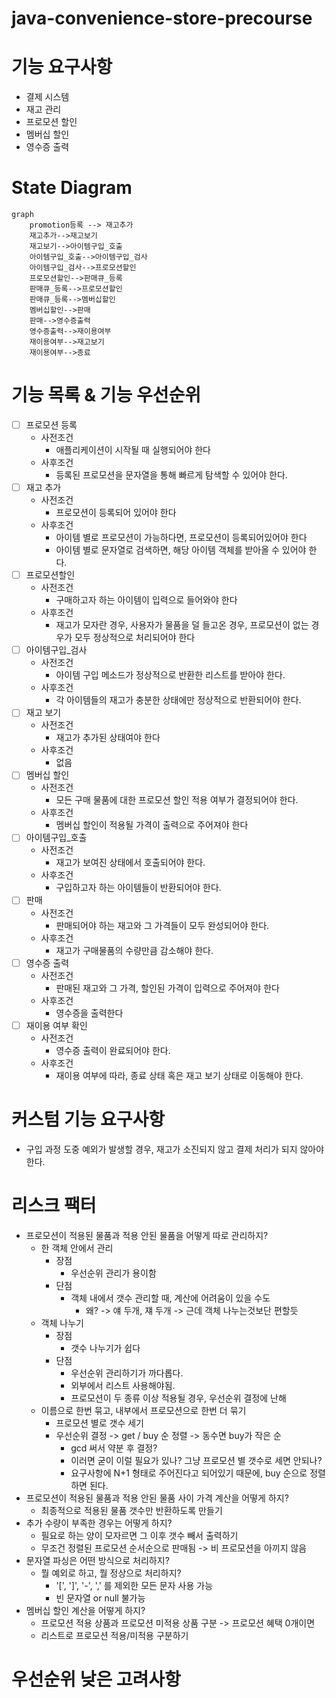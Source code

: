 # java-convenience-store-precourse

# 기능 요구사항
- 결제 시스템
- 재고 관리
- 프로모션 할인
- 멤버십 할인
- 영수증 출력

# State Diagram
```mermaid
graph
    promotion등록 --> 재고추가
    재고추가-->재고보기
    재고보기-->아이템구입_호출
    아이템구입_호출-->아이템구입_검사
    아이템구입_검사-->프로모션할인
    프로모션할인-->판매큐_등록
    판매큐_등록-->프로모션할인
    판매큐_등록-->멤버십할인
    멤버십할인-->판매
    판매-->영수증출력
    영수증출력-->재이용여부
    재이용여부-->재고보기
    재이용여부-->종료
```

# 기능 목록 & 기능 우선순위
- [ ] 프로모션 등록
  - 사전조건
    - 애플리케이션이 시작될 때 실행되어야 한다
  - 사후조건
    - 등록된 프로모션을 문자열을 통해 빠르게 탐색할 수 있어야 한다.
- [ ] 재고 추가
  - 사전조건
    - 프로모션이 등록되어 있어야 한다
  - 사후조건
    - 아이템 별로 프로모션이 가능하다면, 프로모션이 등록되어있어야 한다
    - 아이템 별로 문자열로 검색하면, 해당 아이템 객체를 받아올 수 있어야 한다.
- [ ] 프로모션할인
  - 사전조건
    - 구매하고자 하는 아이템이 입력으로 들어와야 한다
  - 사후조건
    - 재고가 모자란 경우, 사용자가 물품을 덜 들고온 경우, 프로모션이 없는 경우가 모두 정상적으로 처리되어야 한다
- [ ] 아이템구입_검사
  - 사전조건
    - 아이템 구입 메소드가 정상적으로 반환한 리스트를 받아야 한다.
  - 사후조건
    - 각 아이템들의 재고가 충분한 상태에만 정상적으로 반환되어야 한다.
- [ ] 재고 보기
  - 사전조건
    - 재고가 추가된 상태여야 한다
  - 사후조건
    - 없음
- [ ] 멤버십 할인
  - 사전조건
    - 모든 구매 물품에 대한 프로모션 할인 적용 여부가 결정되어야 한다.
  - 사후조건
    - 멤버십 할인이 적용될 가격이 출력으로 주어져야 한다
- [ ] 아이템구입_호출
  - 사전조건
    - 재고가 보여진 상태에서 호출되어야 한다.
  - 사후조건
    - 구입하고자 하는 아이템들이 반환되어야 한다.
- [ ] 판매
  - 사전조건
    - 판매되어야 하는 재고와 그 가격들이 모두 완성되어야 한다.
  - 사후조건
    - 재고가 구매물품의 수량만큼 감소해야 한다.
- [ ] 영수증 출력
  - 사전조건
    - 판매된 재고와 그 가격, 할인된 가격이 입력으로 주어져야 한다
  - 사후조건
    - 영수증을 출력한다
- [ ] 재이용 여부 확인
  - 사전조건
    - 영수증 출력이 완료되어야 한다.
  - 사후조건
    - 재이용 여부에 따라, 종료 상태 혹은 재고 보기 상태로 이동해야 한다.



# 커스텀 기능 요구사항
- 구입 과정 도중 예외가 발생할 경우, 재고가 소진되지 않고 결제 처리가 되지 않아야 한다.


# 리스크 팩터
- 프로모션이 적용된 물품과 적용 안된 물품을 어떻게 따로 관리하지?
  - 한 객체 안에서 관리
    - 장점
      - 우선순위 관리가 용이함
    - 단점
      - 객체 내에서 갯수 관리할 때, 계산에 어려움이 있을 수도
        - 왜? -> 얘 두개, 쟤 두개 -> 근데 객체 나누는것보단 편할듯
  - 객체 나누기
    - 장점
      - 갯수 나누기가 쉽다
    - 단점
      - 우선순위 관리하기가 까다롭다.
      - 외부에서 리스트 사용해야됨.
      - 프로모션이 두 종류 이상 적용될 경우, 우선순위 결정에 난해
  - 이름으로 한번 묶고, 내부에서 프로모션으로 한번 더 묶기
    - 프로모션 별로 갯수 세기
    - 우선순위 결정 -> get / buy 순 정렬 -> 동수면 buy가 작은 순
      - gcd 써서 약분 후 결정?
      - 이러면 굳이 이럴 필요가 있나? 그냥 프로모션 별 갯수로 세면 안되나?
      - 요구사항에 N+1 형태로 주어진다고 되어있기 때문에, buy 순으로 정렬하면 된다.
- 프로모션이 적용된 물품과 적용 안된 물품 사이 가격 계산을 어떻게 하지?
  - 최종적으로 적용된 물품 갯수만 반환하도록 만들기
- 추가 수량이 부족한 경우는 어떻게 하지?
  - 필요로 하는 양이 모자르면 그 이후 갯수 빼서 출력하기
  - 무조건 정렬된 프로모션 순서순으로 판매됨 -> 비 프로모션을 아끼지 않음
- 문자열 파싱은 어떤 방식으로 처리하지?
  - 뭘 예외로 하고, 뭘 정상으로 처리하지?
    - '[', ']', '-', ',' 를 제외한 모든 문자 사용 가능
    - 빈 문자열 or null 불가능
- 멤버십 할인 계산을 어떻게 하지?
  - 프로모션 적용 상품과 프로모션 미적용 상품 구분 -> 프로모션 혜택 0개이면
  - 리스트로 프로모션 적용/미적용 구분하기

# 우선순위 낮은 고려사항